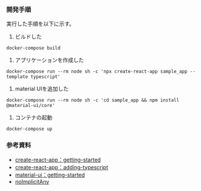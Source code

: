 ### 開発手順

実行した手順を以下に示す。

1. ビルドした

`docker-compose build`

1. アプリケーションを作成した

`docker-compose run --rm node sh -c 'npx create-react-app sample_app --template typescript'`

1. material UIを追加した

`docker-compose run --rm node sh -c 'cd sample_app && npm install @material-ui/core'`

1. コンテナの起動

`docker-compose up`

### 参考資料
- [create-react-app：getting-started](https://create-react-app.dev/docs/getting-started/)
- [create-react-app：adding-typescript](https://create-react-app.dev/docs/adding-typescript/)
- [material-ui：getting-started](https://material-ui.com/getting-started/installation/)
- [noImplicitAny](https://typescript-jp.gitbook.io/deep-dive/intro/noimplicitany)
